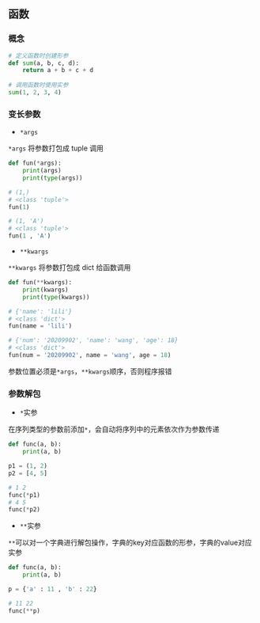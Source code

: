 <!--
 * @Description: 
 * @Version: 1.0
 * @Author: DaLao
 * @Email: dalao_li@163.com
 * @Date: 2021-12-18 21:00:48
 * @LastEditors: DaLao
 * @LastEditTime: 2022-01-14 05:34:25
-->

## 函数

### 概念

```py
# 定义函数时创建形参
def sum(a, b, c, d):
    return a + b + c + d
  
# 调用函数时使用实参
sum(1, 2, 3, 4)
```

### 变长参数

- `*args`

`*args` 将参数打包成 tuple 调用

```py
def fun(*args):
    print(args)
    print(type(args))

# (1,)
# <class 'tuple'>
fun(1)

# (1, 'A')
# <class 'tuple'>
fun(1 , 'A')
```

- `**kwargs`

`**kwargs` 将参数打包成 dict 给函数调用

```py
def fun(**kwargs):
    print(kwargs)
    print(type(kwargs))

# {'name': 'lili'}
# <class 'dict'>
fun(name = 'lili')

# {'num': '20209902', 'name': 'wang', 'age': 18}
# <class 'dict'>
fun(num = '20209902', name = 'wang', age = 18)
```

参数位置必须是`*args`，`**kwargs`顺序，否则程序报错

### 参数解包

- `*`实参

在序列类型的参数前添加`*`，会自动将序列中的元素依次作为参数传递

```py
def func(a, b):
    print(a, b)

p1 = (1, 2)
p2 = [4, 5]

# 1 2
func(*p1)
# 4 5
func(*p2)
```

- `**`实参

`**`可以对一个字典进行解包操作，字典的key对应函数的形参，字典的value对应实参

```py
def func(a, b):
    print(a, b)

p = {'a' : 11 , 'b' : 22}

# 11 22
func(**p)
```
